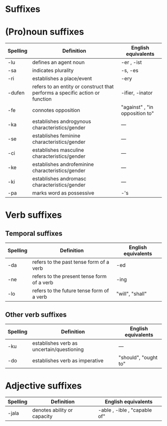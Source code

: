 # Suffixes

# (Pro)noun suffixes
| Spelling | Definition | English equivalents |
|----------|------------|---------------------|
| -lu | defines an agent noun | -er , -ist |
| -sa | indicates plurality | -s, -es |
| -ri | establishes a place/event | -ery |
| -dufen | refers to an entity or construct that performs a specific action or function | -ifier, -inator |
| -fe | connotes opposition | "against" , "in opposition to" | — |
| -ka | establishes androgynous characteristics/gender | — |
| -se | establishes feminine characteristics/gender | — |
| -ci | establishes masculine characteristics/gender | — |
| -ke | establishes androfeminine characteristics/gender | — |
| -ki | establishes andromasc characteristics/gender | — |
| -pa | marks word as possessive | -'s |

# Verb suffixes

## Temporal suffixes
| Spelling | Definition | English equivalents |
|----------|------------|---------------------|
| -da | refers to the past tense form of a verb | -ed |
| -ne | refers to the present tense form of a verb | -ing |
| -lo | refers to the future tense form of a verb | "will", "shall" |

## Other verb suffixes
| Spelling | Definition | English equivalents |
|----------|------------|---------------------|
| -ku | establishes verb as uncertain/questioning | — |
| -do | establishes verb as imperative | "should", "ought to" |

# Adjective suffixes
| Spelling | Definition | English equivalents |
|----------|------------|---------------------|
| -jala | denotes ability or capacity | -able , -ible , "capable of" |
